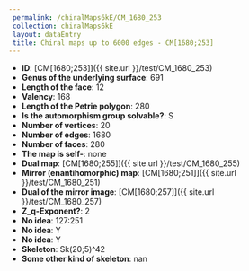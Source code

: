 ```yaml
--- 
 permalink: /chiralMaps6kE/CM_1680_253 
 collection: chiralMaps6kE
 layout: dataEntry
 title: Chiral maps up to 6000 edges - CM[1680;253]
---
```


- **ID**: [CM[1680;253]]({{ site.url }}/test/CM_1680_253)
- **Genus of the underlying surface**: 691
- **Length of the face**: 12
- **Valency**: 168
- **Length of the Petrie polygon**: 280
- **Is the automorphism group solvable?**: S
- **Number of vertices**: 20
- **Number of edges**: 1680
- **Number of faces**: 280
- **The map is self-**: none
- **Dual map**: [CM[1680;255]]({{ site.url }}/test/CM_1680_255)
- **Mirror (enantihomorphic) map**: [CM[1680;251]]({{ site.url }}/test/CM_1680_251)
- **Dual of the mirror image**: [CM[1680;257]]({{ site.url }}/test/CM_1680_257)
- **Z_q-Exponent?**: 2
- **No idea**:  127:251
- **No idea**: Y
- **No idea**: Y
- **Skeleton**: Sk(20;5)^42
- **Some other kind of skeleton**: nan
